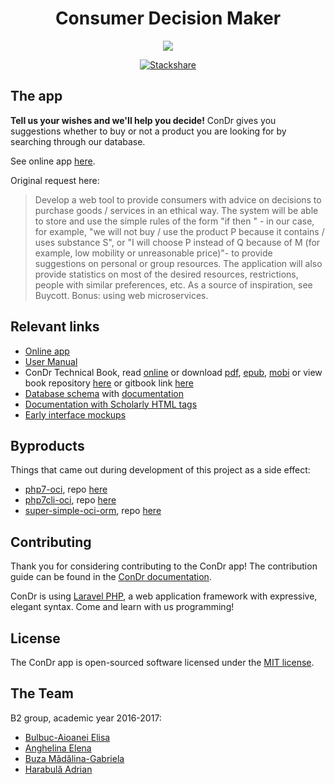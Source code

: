 <h1 align="center">Consumer Decision Maker</h1>
<p align="center"><img src="https://cloud.githubusercontent.com/assets/2271038/26532430/2a06aad0-4409-11e7-959a-7c580f5fb5b7.png"></p>

<p align="center"><a href="https://stackshare.io/adrianharabula/condr"><img src="https://img.shields.io/badge/tech-stack-0690fa.svg?style=flat" alt="Stackshare"></a></p>

## The app

**Tell us your wishes and we'll help you decide!** ConDr gives you suggestions whether to buy or not a product you are looking for by searching through our database.

See online app [here](https://condr.me).

Original request here:
 > Develop a web tool to provide consumers with advice on decisions to purchase goods / services in an ethical way. The system will be able to store and use the simple rules of the form "if <condition> then <action>" - in our case, for example, "we will not buy / use the product P because it contains / uses substance S", or "I will choose P instead of Q because of M (for example, low mobility or unreasonable price)"- to provide suggestions on personal or group resources. The application will also provide statistics on most of the desired resources, restrictions, people with similar preferences, etc. As a source of inspiration, see Buycott. Bonus: using web microservices.

## Relevant links

 * [Online app](http://condr.me)
 * [User Manual](https://github.com/adrianharabula/condr/raw/master/docs/files/Manualul_Utilizatorului_ConDr.pdf)
 * ConDr Technical Book, read [online](https://adrianharabula.gitbooks.io/condr) or download [pdf](https://www.gitbook.com/download/pdf/book/adrianharabula/condr), [epub](https://www.gitbook.com/download/epub/book/adrianharabula/condr), [mobi](https://www.gitbook.com/download/mobi/book/adrianharabula/condr) or view book repository [here](https://github.com/adrianharabula/condr-devbook) or gitbook link [here](https://www.gitbook.com/book/adrianharabula/condr/details)
 * [Database schema](https://github.com/adrianharabula/condr/raw/master/docs/files/database_sketch_latest.pdf) with [documentation](https://docs.condr.me/dbschema/)
 * [Documentation with Scholarly HTML tags](http://docs.condr.me)
 * [Early interface mockups](https://github.com/adrianharabula/condr/tree/master/docs/files/interface_mockups)

 ## Byproducts

 Things that came out during development of this project as a side effect:

 * [php7-oci](https://adrianharabula.gitbooks.io/condr/content/pages/php7-oci.html), repo [here](https://github.com/adrianharabula/php7-with-oci8)
 * [php7cli-oci](https://adrianharabula.gitbooks.io/condr/content/pages/php7cli-oci.html), repo [here](https://github.com/adrianharabula/php7cli-with-oci8)
 * [super-simple-oci-orm](https://adrianharabula.gitbooks.io/condr/content/pages/oci-orm.html), repo [here](https://github.com/adrianharabula/super-simple-oci-orm)

## Contributing

Thank you for considering contributing to the ConDr app! The contribution guide can be found in the [ConDr documentation](https://docs.condr.me/contributing).

ConDr is using [Laravel PHP](http://laravel.com), a web application framework with expressive, elegant syntax. Come and learn with us programming!

## License

The ConDr app is open-sourced software licensed under the [MIT license](http://opensource.org/licenses/MIT).

## The Team
B2 group, academic year 2016-2017:
 * [Bulbuc-Aioanei Elisa](mailto:elisa.bulbuc-aioanei@students.info.uaic.ro)
 * [Anghelina Elena](mailto:elena.anghelina@students.info.uaic.ro)
 * [Buza Mădălina-Gabriela](mailto:madalina.buza@students.info.uaic.ro)
 * [Harabulă Adrian](mailto:adrian.harabula@students.info.uaic.ro)
 
